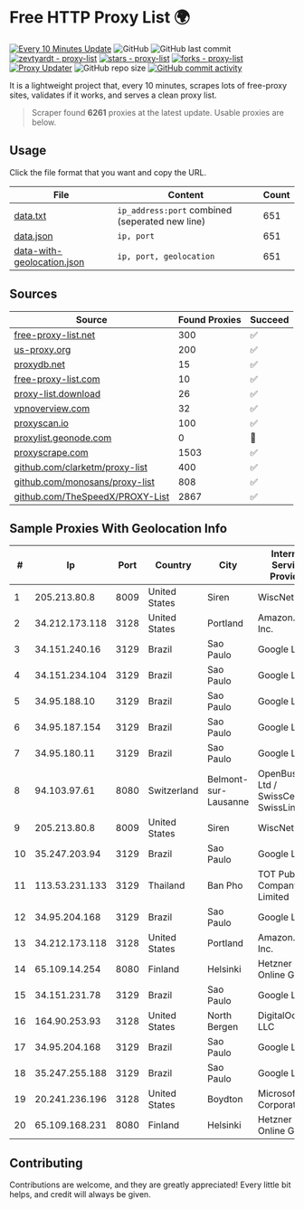 
# Free HTTP Proxy List 🌍

[![Every 10 Minutes Update](https://github.com/mertguvencli/http-proxy-list/actions/workflows/main.yml/badge.svg?branch=main)](https://github.com/mertguvencli/http-proxy-list/actions/workflows/main.yml)
![GitHub](https://img.shields.io/github/license/mertguvencli/http-proxy-list)
![GitHub last commit](https://img.shields.io/github/last-commit/mertguvencli/http-proxy-list)
[![zevtyardt - proxy-list](https://img.shields.io/static/v1?label=zevtyardt&message=proxy-list&color=blue&logo=github)](https://github.com/zevtyardt/proxy-list "Go to GitHub repo")
[![stars - proxy-list](https://img.shields.io/github/stars/zevtyardt/proxy-list?style=social)](https://github.com/zevtyardt/proxy-list)
[![forks - proxy-list](https://img.shields.io/github/forks/zevtyardt/proxy-list?style=social)](https://github.com/zevtyardt/proxy-list)
[![Proxy Updater](https://github.com/zevtyardt/proxy-list/workflows/Proxy%20Updater/badge.svg)](https://github.com/zevtyardt/proxy-list/actions?query=workflow:"Proxy+Updater")
![GitHub repo size](https://img.shields.io/github/repo-size/zevtyardt/proxy-list)
[![GitHub commit activity](https://img.shields.io/github/commit-activity/m/zevtyardt/proxy-list?logo=commits)](https://github.com/zevtyardt/proxy-list/commits/main)

It is a lightweight project that, every 10 minutes, scrapes lots of free-proxy sites, validates if it works, and serves a clean proxy list.

> Scraper found **6261** proxies at the latest update. Usable proxies are below.

## Usage

Click the file format that you want and copy the URL.

|File|Content|Count|
|----|-------|-----|
|[data.txt](https://raw.githubusercontent.com/mertguvencli/http-proxy-list/main/proxy-list/data.txt)|`ip_address:port` combined (seperated new line)|651|
|[data.json](https://raw.githubusercontent.com/mertguvencli/http-proxy-list/main/proxy-list/data.json)|`ip, port`|651|
|[data-with-geolocation.json](https://raw.githubusercontent.com/mertguvencli/http-proxy-list/main/proxy-list/data-with-geolocation.json)|`ip, port, geolocation`|651|

## Sources

|Source|Found Proxies|Succeed|
|------|-------------|-------|
|[free-proxy-list.net](https://free-proxy-list.net)|300|✅|
|[us-proxy.org](https://www.us-proxy.org)|200|✅|
|[proxydb.net](http://proxydb.net)|15|✅|
|[free-proxy-list.com](https://free-proxy-list.com/?page=&port=&type%5B%5D=http&type%5B%5D=https&up_time=0&search=Search)|10|✅|
|[proxy-list.download](https://www.proxy-list.download/HTTP)|26|✅|
|[vpnoverview.com](https://vpnoverview.com/privacy/anonymous-browsing/free-proxy-servers)|32|✅|
|[proxyscan.io](https://www.proxyscan.io)|100|✅|
|[proxylist.geonode.com](https://proxylist.geonode.com/api/proxy-list?limit=300&page=1&sort_by=lastChecked&sort_type=desc&protocols=http,https)|0|🚫|
|[proxyscrape.com](https://api.proxyscrape.com/v2/?request=displayproxies&protocol=http&timeout=10000&country=all&ssl=all&anonymity=all)|1503|✅|
|[github.com/clarketm/proxy-list](https://raw.githubusercontent.com/clarketm/proxy-list/master/proxy-list-raw.txt)|400|✅|
|[github.com/monosans/proxy-list](https://raw.githubusercontent.com/monosans/proxy-list/main/proxies/http.txt)|808|✅|
|[github.com/TheSpeedX/PROXY-List](https://raw.githubusercontent.com/TheSpeedX/PROXY-List/master/http.txt)|2867|✅|


## Sample Proxies With Geolocation Info

|#|Ip|Port|Country|City|Internet Service Provider|
|-|--|----|-------|----|-------------------------|
|1|205.213.80.8|8009|United States|Siren|WiscNet|
|2|34.212.173.118|3128|United States|Portland|Amazon.com, Inc.|
|3|34.151.240.16|3129|Brazil|Sao Paulo|Google LLC|
|4|34.151.234.104|3129|Brazil|Sao Paulo|Google LLC|
|5|34.95.188.10|3129|Brazil|Sao Paulo|Google LLC|
|6|34.95.187.154|3129|Brazil|Sao Paulo|Google LLC|
|7|34.95.180.11|3129|Brazil|Sao Paulo|Google LLC|
|8|94.103.97.61|8080|Switzerland|Belmont-sur-Lausanne|OpenBusiness Ltd / SwissCenter / SwissLink|
|9|205.213.80.8|8009|United States|Siren|WiscNet|
|10|35.247.203.94|3129|Brazil|Sao Paulo|Google LLC|
|11|113.53.231.133|3129|Thailand|Ban Pho|TOT Public Company Limited|
|12|34.95.204.168|3129|Brazil|Sao Paulo|Google LLC|
|13|34.212.173.118|3128|United States|Portland|Amazon.com, Inc.|
|14|65.109.14.254|8080|Finland|Helsinki|Hetzner Online GmbH|
|15|34.151.231.78|3129|Brazil|Sao Paulo|Google LLC|
|16|164.90.253.93|3128|United States|North Bergen|DigitalOcean, LLC|
|17|34.95.204.168|3129|Brazil|Sao Paulo|Google LLC|
|18|35.247.255.188|3129|Brazil|Sao Paulo|Google LLC|
|19|20.241.236.196|3128|United States|Boydton|Microsoft Corporation|
|20|65.109.168.231|8080|Finland|Helsinki|Hetzner Online GmbH|



## Contributing

Contributions are welcome, and they are greatly appreciated! Every
little bit helps, and credit will always be given.

